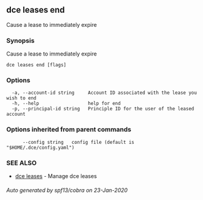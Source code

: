 ## dce leases end

Cause a lease to immediately expire

### Synopsis

Cause a lease to immediately expire

```
dce leases end [flags]
```

### Options

```
  -a, --account-id string     Account ID associated with the lease you wish to end
  -h, --help                  help for end
  -p, --principal-id string   Principle ID for the user of the leased account
```

### Options inherited from parent commands

```
      --config string   config file (default is "$HOME/.dce/config.yaml")
```

### SEE ALSO

* [dce leases](dce_leases.md)	 - Manage dce leases

###### Auto generated by spf13/cobra on 23-Jan-2020
